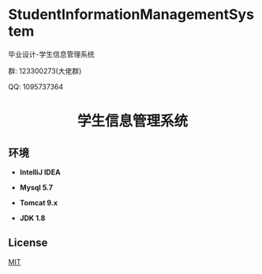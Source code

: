 # StudentInformationManagementSystem
毕业设计-学生信息管理系统


<p>群: 123300273(大佬群)</p>
<p>QQ: 1095737364</p>
<p><h1 align="center">学生信息管理系统</h1></p>


## 环境

- <b>IntelliJ IDEA</b>

- <b>Mysql 5.7</b>

- <b>Tomcat 9.x</b>

- <b>JDK 1.8</b>


## License

[MIT](https://www.cnblogs.com/yysbolg/)